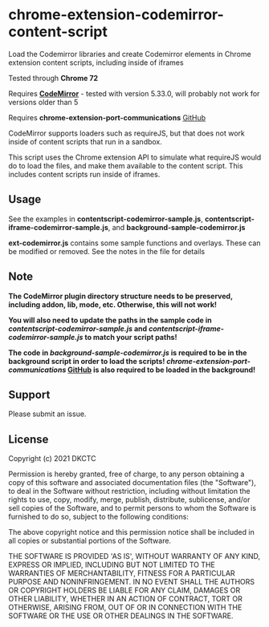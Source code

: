 # chrome-extension-codemirror-content-script
Load the Codemirror libraries and create Codemirror elements in Chrome extension content scripts, including inside of iframes

Tested through **Chrome 72**

Requires **[CodeMirror](https://codemirror.net/)** - tested with version 5.33.0, will probably not work for versions older than 5

Requires **chrome-extension-port-communications** [GitHub](https://github.com/DKCTC/chrome-extension-port-communications)

CodeMirror supports loaders such as requireJS, but that does not work inside of content scripts that run in a sandbox.

This script uses the Chrome extension API to simulate what requireJS would do to load the files, and make them available to the content script. This includes content scripts run inside of iframes.

## Usage

See the examples in **contentscript-codemirror-sample.js**, **contentscript-iframe-codemirror-sample.js**, and **background-sample-codemirror.js**

**ext-codemirror.js** contains some sample functions and overlays. These can be modified or removed. See the notes in the file for details

## Note

**The CodeMirror plugin directory structure needs to be preserved, including addon, lib, mode, etc. Otherwise, this will not work!**

**You will also need to update the paths in the sample code in _contentscript-codemirror-sample.js_ and _contentscript-iframe-codemirror-sample.js_ to match your script paths!**

**The code in _background-sample-codemirror.js_ is required to be in the background script in order to load the scripts! _chrome-extension-port-communications_ [GitHub](https://github.com/DKCTC/chrome-extension-port-communications) is also required to be loaded in the background!**

## Support

Please submit an issue.


## License

Copyright (c) 2021 DKCTC

Permission is hereby granted, free of charge, to any person obtaining a copy of this software and associated documentation files (the "Software"), to deal in the Software without restriction, including without limitation the rights to use, copy, modify, merge, publish, distribute, sublicense, and/or sell copies of the Software, and to permit persons to whom the Software is furnished to do so, subject to the following conditions:

The above copyright notice and this permission notice shall be included in all copies or substantial portions of the Software.

THE SOFTWARE IS PROVIDED 'AS IS', WITHOUT WARRANTY OF ANY KIND, EXPRESS OR IMPLIED, INCLUDING BUT NOT LIMITED TO THE WARRANTIES OF MERCHANTABILITY, FITNESS FOR A PARTICULAR PURPOSE AND NONINFRINGEMENT. IN NO EVENT SHALL THE AUTHORS OR COPYRIGHT HOLDERS BE LIABLE FOR ANY CLAIM, DAMAGES OR OTHER LIABILITY, WHETHER IN AN ACTION OF CONTRACT, TORT OR OTHERWISE, ARISING FROM, OUT OF OR IN CONNECTION WITH THE SOFTWARE OR THE USE OR OTHER DEALINGS IN THE SOFTWARE.
